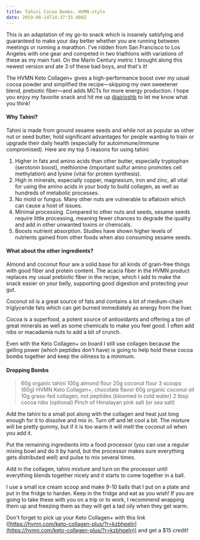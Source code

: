 ```yaml
---
title: Tahini Cocoa Bombs, HVMN-style
date: 2019-08-14T14:37:55.000Z
---
```


This is an adaptation of my go-to snack which is insanely satisfying and guaranteed to make your day better whether you are running between meetings or running a marathon. I've ridden from San Francisco to Los Angeles with one gear and competed in two triathlons with variations of these as my main fuel. On the Marin Century metric I brought along this newest version and ate 3 of these bad boys, and that's it!

The HVMN Keto Collagen+ gives a high-performance boost over my usual cocoa powder and simplified the recipe—skipping my own sweetener blend, prebiotic fiber—and adds MCTs for more energy production. I hope you enjoy my favorite snack and hit me up [@airjoshb](https://twitter.com/airjoshb) to let me know what you think!

#### Why Tahini?
Tahini is made from ground sesame seeds and while not as popular as other nut or seed butter, hold significant advantages for people wanting to train or upgrade their daily health (especially for autoimmune/immune compromised). Here are my top 5 reasons for using tahini:

1. Higher in fats and amino acids than other butter, especially tryptophan (serotonin boost), methionine (important sulfur amino promotes cell methylation) and lysine (vital for protein synthesis).
2. High in minerals, especially copper, magnesium, iron and zinc, all vital for using the amino acids in your body to build collagen, as well as hundreds of metabolic processes.
3. No mold or fungus. Many other nuts are vulnerable to aflatoxin which can cause a host of issues.
4. Minimal processing. Compared to other nuts and seeds, sesame seeds require little processing, meaning fewer chances to degrade the quality and add in other unwanted toxins or chemicals.
5. Boosts nutrient absorption. Studies have shown higher levels of nutrients gained from other foods when also consuming sesame seeds.

#### What about the other  ingredients?
Almond and coconut flour are a solid base for all kinds of grain-free things with good fiber and protein content. The acacia fiber in the HVMN product replaces my usual prebiotic fiber in the recipe, which I add to make the snack easier on your belly, supporting good digestion and protecting your gut.

Coconut oil is a great source of fats and contains a lot of medium-chain triglyceride fats which can get burned immediately as energy from the liver.

Cocoa is a superfood, a potent source of antioxidants and offering a ton of great minerals as well as some chemicals to make you feel good. I often add nibs or macadamia nuts to add a bit of crunch.

Even with the Keto Collagen+ on board I still use collagen because the gelling power (which peptides don't have) is going to help hold these cocoa bombs together and keep the oiliness to a minimum.

#### Dropping Bombs

> 60g organic tahini
> 100g almond flour
> 20g coconut flour
> 3 scoops (60g) HVMN Keto Collagen+, chocolate flavor
> 60g organic coconut oil 
> 10g grass-fed collagen, not peptides (bloomed in cold water)
> 2 tbsp cocoa nibs (optional)
> Pinch of Himalayan pink salt (or sea salt)

Add the tahini to a small pot along with the collagen and heat just long enough for it to dissolve and mix in. Turn off and let cool a bit. The mixture will be pretty gummy, but if it is too warm it will melt the coconut oil when you add it.

Put the remaining ingredients into a food processor (you can use a regular mixing bowl and do it by hand, but the processor makes sure everything gets distributed well) and pulse to mix several times. 

Add in the collagen, tahini mixture and turn on the processor until everything blends together nicely and it starts to come together in a ball.

I use a small ice cream scoop and make 9-10 balls that I put on a plate and put in the fridge to harden. Keep in the fridge and eat as you wish! If you are going to take these with you on a trip or to work, I recommend wrapping them up and freezing them as they will get a tad oily when they get warm. 

Don't forget to pick up your Keto Collagen+ with this link ([https://hvmn.com/keto-collagen-plus/?r=kzbhpeln](https://hvmn.com/keto-collagen-plus/?r=kzbhpeln)) and get a $15 credit!